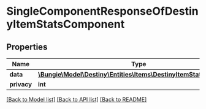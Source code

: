 # SingleComponentResponseOfDestinyItemStatsComponent

## Properties
Name | Type | Description | Notes
------------ | ------------- | ------------- | -------------
**data** | [**\Bungie\Model\Destiny\Entities\Items\DestinyItemStatsComponent**](DestinyItemStatsComponent.md) |  | [optional] 
**privacy** | **int** |  | [optional] 

[[Back to Model list]](../README.md#documentation-for-models) [[Back to API list]](../README.md#documentation-for-api-endpoints) [[Back to README]](../README.md)


